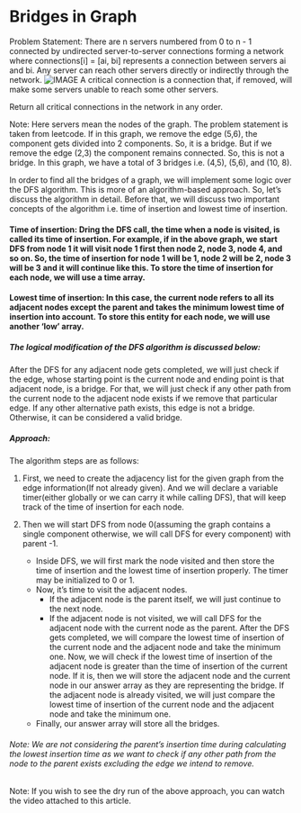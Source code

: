 # Bridges in Graph
Problem Statement: There are n servers numbered from 0 to n - 1 connected by undirected server-to-server connections forming a network where connections[i] = [ai, bi] represents a connection between servers ai and bi. Any server can reach other servers directly or indirectly through the network.
![IMAGE](https://assets.leetcode.com/uploads/2019/09/03/1537_ex1_2.png)
A critical connection is a connection that, if removed, will make some servers unable to reach some other servers.

Return all critical connections in the network in any order.

Note: Here servers mean the nodes of the graph. The problem statement is taken from leetcode.
If in this graph, we remove the edge (5,6), the component gets divided into 2 components. So, it is a bridge. But if we remove the edge (2,3) the component remains connected. So, this is not a bridge. In this graph, we have a total of 3 bridges i.e. (4,5), (5,6), and (10, 8).

In order to find all the bridges of a graph, we will implement some logic over the DFS algorithm. This is more of an algorithm-based approach. So, let’s discuss the algorithm in detail. Before that, we will discuss two important concepts of the algorithm i.e. time of insertion and lowest time of insertion.

#### Time of insertion: Dring the DFS call, the time when a node is visited, is called its time of insertion. For example, if in the above graph, we start DFS from node 1 it will visit node 1 first then node 2, node 3, node 4, and so on. So, the time of insertion for node 1 will be 1, node 2 will be 2, node 3 will be 3 and it will continue like this. To store the time of insertion for each node, we will use a time array.

#### Lowest time of insertion: In this case, the current node refers to all its adjacent nodes except the parent and takes the minimum lowest time of insertion into account. To store this entity for each node, we will use another ‘low’ array.

##### The logical modification of the DFS algorithm is discussed below:

After the DFS for any adjacent node gets completed, we will just check if the edge, whose starting point is the current node and ending point is that adjacent node, is a bridge. For that, we will just check if any other path from the current node to the adjacent node exists if we remove that particular edge. If any other alternative path exists, this edge is not a bridge. Otherwise, it can be considered a valid bridge. 

##### Approach: 

The algorithm steps are as follows:

1. First, we need to create the adjacency list for the given graph from the edge information(If not already given). And we will declare a variable timer(either globally or we can carry it while calling DFS), that will keep track of the time of insertion for each node.

2. Then we will start DFS from node 0(assuming the graph contains a single component otherwise, we will call DFS for every component) with parent -1.
    -  Inside DFS, we will first mark the node visited and then store the time of insertion and the lowest time of insertion properly. The timer may be initialized to 0 or 1.
    - Now, it’s time to visit the adjacent nodes. 
        - If the adjacent node is the parent itself, we will just continue to the next node.
        - If the adjacent node is not visited, we will call DFS for the adjacent node with the current node as the parent.
        After the DFS gets completed, we will compare the lowest time of insertion of the current node and the adjacent node and take the minimum one.
        Now, we will check if the lowest time of insertion of the adjacent node is greater than the time of insertion of the current node.
        If it is, then we will store the adjacent node and the current node in our answer array as they are representing the bridge.
        If the adjacent node is already visited, we will just compare the lowest time of insertion of the current node and the adjacent node and take the minimum one.
    - Finally, our answer array will store all the bridges.
###### Note: We are not considering the parent’s insertion time during calculating the lowest insertion time as we want to check if any other path from the node to the parent exists excluding the edge we intend to remove.

Note: If you wish to see the dry run of the above approach, you can watch the video attached to this article.